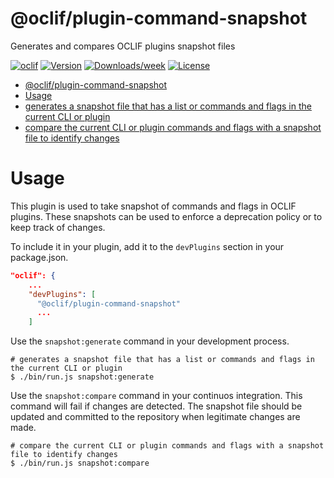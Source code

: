 # @oclif/plugin-command-snapshot

Generates and compares OCLIF plugins snapshot files

[![oclif](https://img.shields.io/badge/cli-oclif-brightgreen.svg)](https://oclif.io)
[![Version](https://img.shields.io/npm/v/@oclif/plugin-command-snapshot.svg)](https://npmjs.org/package/@oclif/plugin-command-snapshot)
[![Downloads/week](https://img.shields.io/npm/dw/@oclif/plugin-command-snapshot.svg)](https://npmjs.org/package/@oclif/plugin-command-snapshot)
[![License](https://img.shields.io/npm/l/@oclif/plugin-command-snapshot.svg)](https://github.com/nramyasri-sf/@oclif/plugin-command-snapshot/blob/main/package.json)

<!-- toc -->

- [@oclif/plugin-command-snapshot](#oclifplugin-command-snapshot)
- [Usage](#usage)
- [generates a snapshot file that has a list or commands and flags in the current CLI or plugin](#generates-a-snapshot-file-that-has-a-list-or-commands-and-flags-in-the-current-cli-or-plugin)
- [compare the current CLI or plugin commands and flags with a snapshot file to identify changes](#compare-the-current-cli-or-plugin-commands-and-flags-with-a-snapshot-file-to-identify-changes)
<!-- tocstop -->

# Usage

This plugin is used to take snapshot of commands and flags in OCLIF plugins. These snapshots can be used to enforce a deprecation policy or to keep track of changes.

To include it in your plugin, add it to the `devPlugins` section in your package.json.

```json
"oclif": {
    ...
    "devPlugins": [
      "@oclif/plugin-command-snapshot"
      ...
    ]
```

Use the `snapshot:generate` command in your development process.

```sh-session
# generates a snapshot file that has a list or commands and flags in the current CLI or plugin
$ ./bin/run.js snapshot:generate
```

Use the `snapshot:compare` command in your continuos integration. This command will fail if changes are detected. The snapshot file should be updated and committed to the repository when legitimate changes are made.

```sh-session
# compare the current CLI or plugin commands and flags with a snapshot file to identify changes
$ ./bin/run.js snapshot:compare
```
